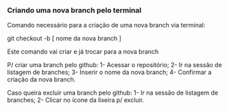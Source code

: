 ### Criando uma nova branch pelo terminal

Comando necessário para a criação de uma nova branch via terminal:

git checkout -b [ nome da nova branch ]

Este comando vai criar e já trocar para a nova branch

P/ criar uma branch pelo github:
1- Acessar o repositório;
2- Ir na sessão de listagem de branches;
3- Inserir o nome da nova branch;
4- Confirmar a criação da nova branch.

Caso queira excluir uma branch pelo github:
1- Ir na sessão de listagem de branches;
2- Clicar no ícone da lixeira p/ excluir.